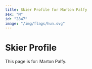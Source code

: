 ```yaml
---
title: Skier Profile for Marton Palfy
sex: "M"
id: "2847"
image: "/img/flags/hun.svg" 
---
```


# Skier Profile

This page is for: Marton Palfy.
    